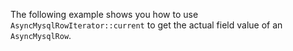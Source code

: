 The following example shows you how to use `AsyncMysqlRowIterator::current` to get the actual field value of an `AsyncMysqlRow`.
